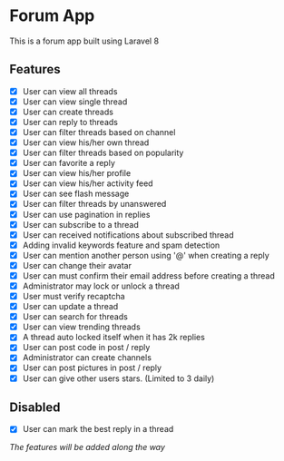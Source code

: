 # Forum App

This is a forum app built using Laravel 8

## Features

-   [x] User can view all threads
-   [x] User can view single thread
-   [x] User can create threads
-   [x] User can reply to threads
-   [x] User can filter threads based on channel
-   [x] User can view his/her own thread
-   [x] User can filter threads based on popularity
-   [x] User can favorite a reply
-   [x] User can view his/her profile
-   [x] User can view his/her activity feed
-   [x] User can see flash message
-   [x] User can filter threads by unanswered
-   [x] User can use pagination in replies
-   [x] User can subscribe to a thread
-   [x] User can received notifications about subscribed thread
-   [x] Adding invalid keywords feature and spam detection
-   [x] User can mention another person using '@' when creating a reply
-   [x] User can change their avatar
-   [x] User can must confirm their email address before creating a thread
-   [x] Administrator may lock or unlock a thread
-   [x] User must verify recaptcha
-   [x] User can update a thread
-   [x] User can search for threads
-   [x] User can view trending threads
-   [x] A thread auto locked itself when it has 2k replies
-   [x] User can post code in post / reply
-   [x] Administrator can create channels
-   [x] User can post pictures in post / reply
-   [x] User can give other users stars. (Limited to 3 daily)

## Disabled

-   [x] User can mark the best reply in a thread

_The features will be added along the way_
